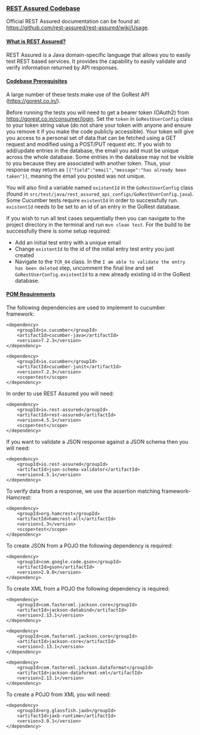 <h3><u>REST Assured Codebase</u></h3>

Official REST Assured documentation can be found at: https://github.com/rest-assured/rest-assured/wiki/Usage.

<h4> <u>
What is REST Assured?
</u> </h4>

REST Assured is a Java domain-specific language that allows you to easily test REST based services. It provides the capability to easily validate and verify information returned by API responses.

<h4><u>Codebase Prerequisites</u></h2>

A large number of these tests make use of the GoRest API (https://gorest.co.in/).

Before running the tests you will need to get a bearer token (OAuth2) from https://gorest.co.in/consumer/login. Set the `token` in `GoRestUserConfig` class to your token string value (do not share your token with anyone and ensure you remove it if you make the code publicly accessible). Your token will give you access to a personal set of data that can be fetched using a GET request and modified using a POST/PUT request etc. If you wish to add/update entries in the database, the email you add must be unique across the whole database. Some entries in the database may not be visible to you because they are associated with another token. Thus, your response may return as `[{"field":"email","message":"has already been taken"}]`, meaning the email you posted was not unique.


You will also find a variable named `existentId` in the `GoRestUserConfig` class (found in `src/test/java/rest_assured_api_configs/GoRestUserConfig.java`). Some Cucumber tests require `existentId` in order to successfully run. `existentId` needs to be set to an id of an entry in the GoRest database.

If you wish to run all test cases sequentially then you can navigate to the project directory in the terminal and run `mvn clean test`. For the build to be successfully there is some setup required:

- Add an initial test entry with a unique email
- Change `existentId` to the id of the initial entry test entry you just created
- Navigate to the `TCR_04` class. In the `I am able to validate the entry has been deleted` step, uncomment the final line and set `GoRestUserConfig.existentId` to a new already existing id in the GoRest database.

<h4> <u> 
POM Requirements
</u> </h4>
The following dependencies are used to implement to cucumber framework:

```
<dependency>
    <groupId>io.cucumber</groupId>
    <artifactId>cucumber-java</artifactId>
    <version>7.2.3</version>
</dependency>

<dependency>
    <groupId>io.cucumber</groupId>
    <artifactId>cucumber-junit</artifactId>
    <version>7.2.3</version>
    <scope>test</scope>
</dependency>
```
In order to use REST Assured you will need:
```
<dependency>
    <groupId>io.rest-assured</groupId>
    <artifactId>rest-assured</artifactId>
    <version>4.5.1</version>
    <scope>test</scope>
</dependency>
```
If you want to validate a JSON response against a JSON schema then you will need:
```
<dependency>
    <groupId>io.rest-assured</groupId>
    <artifactId>json-schema-validator</artifactId>
    <version>4.5.1</version>
</dependency>
```

To verify data from a response, we use the assertion matching framework- Hamcrest:
```
<dependency>
    <groupId>org.hamcrest</groupId>
    <artifactId>hamcrest-all</artifactId>
    <version>1.3</version>
    <scope>test</scope>
</dependency>
```

To create JSON from a POJO the following dependency is required:
```
<dependency>
    <groupId>com.google.code.gson</groupId>
    <artifactId>gson</artifactId>
    <version>2.9.0</version>
</dependency>
```
To create XML from a POJO the following dependency is required:
```
<dependency>
    <groupId>com.fasterxml.jackson.core</groupId>
    <artifactId>jackson-databind</artifactId>
    <version>2.13.1</version>
</dependency>

<dependency>
    <groupId>com.fasterxml.jackson.core</groupId>
    <artifactId>jackson-core</artifactId>
    <version>2.13.1</version>
</dependency>

<dependency>
    <groupId>com.fasterxml.jackson.dataformat</groupId>
    <artifactId>jackson-dataformat-xml</artifactId>
    <version>2.13.1</version>
</dependency>
```
To create a POJO from XML you will need:
```
<dependency>
    <groupId>org.glassfish.jaxb</groupId>
    <artifactId>jaxb-runtime</artifactId>
    <version>3.0.1</version>
</dependency>
```






